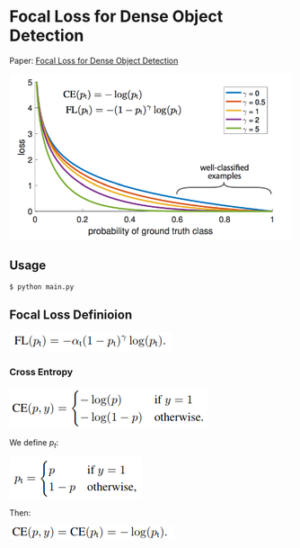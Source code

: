 # Focal Loss for Dense Object Detection

Paper: [Focal Loss for Dense Object Detection](https://arxiv.org/pdf/1708.02002.pdf)

![](images/focal_loss.png)

## Usage

```bash
$ python main.py
```

## Focal Loss Definioion

![](images/focal_loss_definition.png)

### Cross Entropy

![](images/cross_entropy_1.png)

We define $p_t$:

![](images/pt.png)

Then:

![](images/cross_entropy_2.png)
